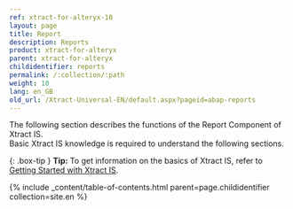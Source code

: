 ```yaml
---
ref: xtract-for-alteryx-10
layout: page
title: Report
description: Reports
product: xtract-for-alteryx
parent: xtract-for-alteryx
childidentifier: reports
permalink: /:collection/:path
weight: 10
lang: en_GB
old_url: /Xtract-Universal-EN/default.aspx?pageid=abap-reports
---
```


The following section describes the functions of the Report Component of Xtract IS. <br>
Basic Xtract IS knowledge is required to understand the following sections. <br>

{: .box-tip }
**Tip:** To get information on the basics of Xtract IS, refer to [Getting Started with Xtract IS](./getting-started). <br>

{% include _content/table-of-contents.html parent=page.childidentifier collection=site.en %}


